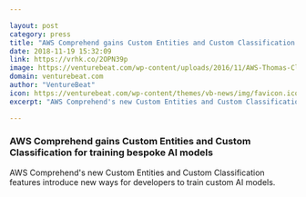 ```yaml
---

layout: post
category: press
title: "AWS Comprehend gains Custom Entities and Custom Classification for training bespoke AI models"
date: 2018-11-19 15:32:09
link: https://vrhk.co/2OPN39p
image: https://venturebeat.com/wp-content/uploads/2016/11/AWS-Thomas-Cloer-Flickr.jpg?fit=2048%2C1151&strip=all
domain: venturebeat.com
author: "VentureBeat"
icon: https://venturebeat.com/wp-content/themes/vb-news/img/favicon.ico
excerpt: "AWS Comprehend's new Custom Entities and Custom Classification features introduce new ways for developers to train custom AI models."

---
```


### AWS Comprehend gains Custom Entities and Custom Classification for training bespoke AI models

AWS Comprehend's new Custom Entities and Custom Classification features introduce new ways for developers to train custom AI models.